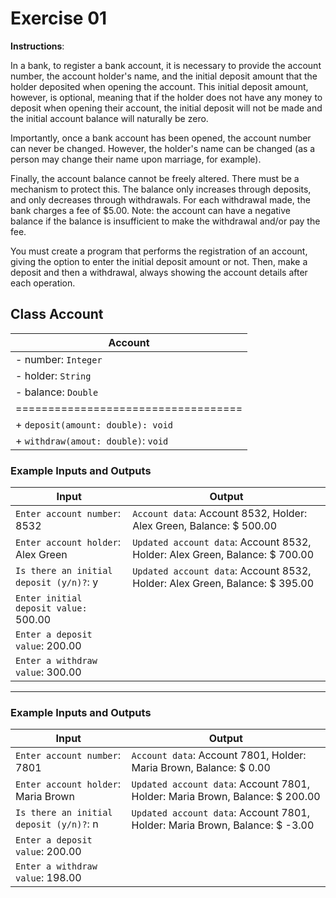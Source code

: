# Exercise 01
**Instructions**:

In a bank, to register a bank account, it is necessary to provide the account number, the account holder's name, and the initial deposit amount that the holder deposited when opening the account. This initial deposit amount, however, is optional, meaning that if the holder does not have any money to deposit when opening their account, the initial deposit will not be made and the initial account balance will naturally be zero.

Importantly, once a bank account has been opened, the account number can never be changed. However, the holder's name can be changed (as a person may change their name upon marriage, for example).

Finally, the account balance cannot be freely altered. There must be a mechanism to protect this. The balance only increases through deposits, and only decreases through withdrawals. For each withdrawal made, the bank charges a fee of $5.00. Note: the account can have a negative balance if the balance is insufficient to make the withdrawal and/or pay the fee.

You must create a program that performs the registration of an account, giving the option to enter the initial deposit amount or not. Then, make a deposit and then a withdrawal, always showing the account details after each operation.

## Class Account

| **Account**                         |
|-------------------------------------|
| - number: `Integer`                 |
| - holder: `String`                  |
| - balance: `Double`                 |
| =================================== |
| + `deposit(amount: double): void`   |
| + `withdraw(amout: double)`: `void` |


### Example Inputs and Outputs

| **Input**                               | **Output**                                                                  |
|-----------------------------------------|-----------------------------------------------------------------------------|
| `Enter account number`: 8532            | `Account data`: Account 8532, Holder: Alex Green, Balance: $ 500.00         |
| `Enter account holder`: Alex Green      | `Updated account data`: Account 8532, Holder: Alex Green, Balance: $ 700.00 |
| `Is there an initial deposit (y/n)?`: y | `Updated account data`: Account 8532, Holder: Alex Green, Balance: $ 395.00 |
| `Enter initial deposit value:` 500.00   |                                                                             |
| `Enter a deposit value`: 200.00         |                                                                             |
| `Enter a withdraw value`: 300.00        |                                                                             |

***

### Example Inputs and Outputs

| **Input**                               | **Output**                                                                   |
|-----------------------------------------|------------------------------------------------------------------------------|
| `Enter account number`: 7801            | `Account data`: Account 7801, Holder: Maria Brown, Balance: $ 0.00           |
| `Enter account holder`: Maria Brown     | `Updated account data`: Account 7801, Holder: Maria Brown, Balance: $ 200.00 |
| `Is there an initial deposit (y/n)?`: n | `Updated account data`: Account 7801, Holder: Maria Brown, Balance: $ -3.00  |
| `Enter a deposit value`: 200.00         |                                                                              |
| `Enter a withdraw value`: 198.00        |                                                                              |
